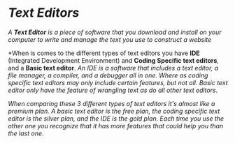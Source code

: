 # ***Text Editors***

*A **Text Editor** is a piece of software that you download and install on your computer to write and manage the text you use to construct a website*

*When is comes to the different types of text editors you have **IDE** (Integrated Development Environment) and **Coding Specific text editors**, and a **Basic text editor**. *An IDE is a software that includes a text editor, a file manager, a compiler, and a debugger all in one. Where as coding specific text editors may only include certain features, but not all. Basic text editor only have the feature of wrangling text as do all other text editors*.

*When comparing these 3 different types of text editors it's almost like a premium plan. A basic text editor is the free plan, the coding specific text editor is the silver plan, and the IDE is the gold plan. Each time you use the other one you recognize that it has more features that could help you than the last one*.